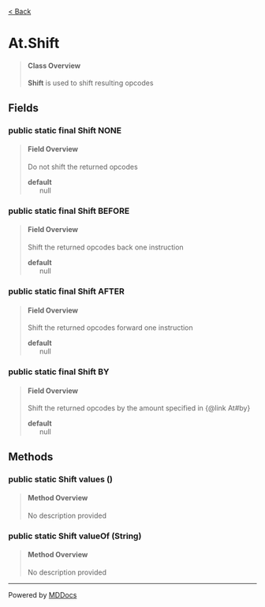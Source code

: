 [< Back](../README.md)
# At.Shift #
>#### Class Overview ####
><b>Shift</b> is used to shift resulting opcodes
## Fields ##
### public static final Shift NONE ###
>#### Field Overview ####
>Do not shift the returned opcodes
>
>**default**<br />
>&nbsp;&nbsp;&nbsp;&nbsp;&nbsp;&nbsp;null
>
### public static final Shift BEFORE ###
>#### Field Overview ####
>Shift the returned opcodes back one instruction
>
>**default**<br />
>&nbsp;&nbsp;&nbsp;&nbsp;&nbsp;&nbsp;null
>
### public static final Shift AFTER ###
>#### Field Overview ####
>Shift the returned opcodes forward one instruction
>
>**default**<br />
>&nbsp;&nbsp;&nbsp;&nbsp;&nbsp;&nbsp;null
>
### public static final Shift BY ###
>#### Field Overview ####
>Shift the returned opcodes by the amount specified in {@link At#by}
>
>**default**<br />
>&nbsp;&nbsp;&nbsp;&nbsp;&nbsp;&nbsp;null
>
## Methods ##
### public static Shift values () ###
>#### Method Overview ####
>No description provided
>
### public static Shift valueOf (String) ###
>#### Method Overview ####
>No description provided
>

---
Powered by [MDDocs](https://github.com/VRCube/MDDocs)